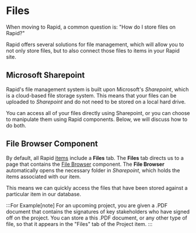 # Files

When moving to Rapid, a common question is: "How do I store files on Rapid?"

Rapid offers several solutions for file management, which will allow you to not only store files, but to also connect those files to items in your Rapid site.

## Microsoft Sharepoint

Rapid's file management system is built upon Microsoft's *Sharepoint*, which is a cloud-based file storage system. This means that your files can be uploaded to *Sharepoint* and do not need to be stored on a local hard drive.

You can access all of your files directly using Sharepoint, or you can choose to manipulate them using Rapid components. Below, we will discuss how to do both.

## File Browser Component

By default, all Rapid [items](</docs/Rapid/3-User Manual/2-Explorer/2-Items/1-items-overview/1-items-overview.md>) include a **Files** tab. The **Files** tab directs us to a page that contains the [File Browser](</docs/Rapid/3-User Manual/2-Explorer/3-Pages/2-Page Components/File-Browser/File-Browser.md>) component. The **File Browser** automatically opens the necessary folder in *Sharepoint*, which holds the items associated with our item.

This means we can quickly access the files that have been stored against a particular item in our database.

:::For Example[note]
For an upcoming project, you are given a .PDF document that contains the signatures of key stakeholders who have signed off on the project. You can store a this .PDF document, or any other type of file, so that it appears in the "Files" tab of the Project item. 
:::
